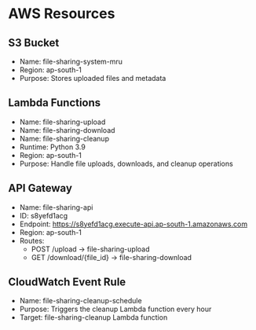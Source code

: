 # AWS Resources

## S3 Bucket
- Name: file-sharing-system-mru
- Region: ap-south-1
- Purpose: Stores uploaded files and metadata

## Lambda Functions
- Name: file-sharing-upload
- Name: file-sharing-download
- Name: file-sharing-cleanup
- Runtime: Python 3.9
- Region: ap-south-1
- Purpose: Handle file uploads, downloads, and cleanup operations

## API Gateway
- Name: file-sharing-api
- ID: s8yefd1acg
- Endpoint: https://s8yefd1acg.execute-api.ap-south-1.amazonaws.com
- Region: ap-south-1
- Routes:
  - POST /upload -> file-sharing-upload
  - GET /download/{file_id} -> file-sharing-download

## CloudWatch Event Rule
- Name: file-sharing-cleanup-schedule
- Purpose: Triggers the cleanup Lambda function every hour
- Target: file-sharing-cleanup Lambda function
